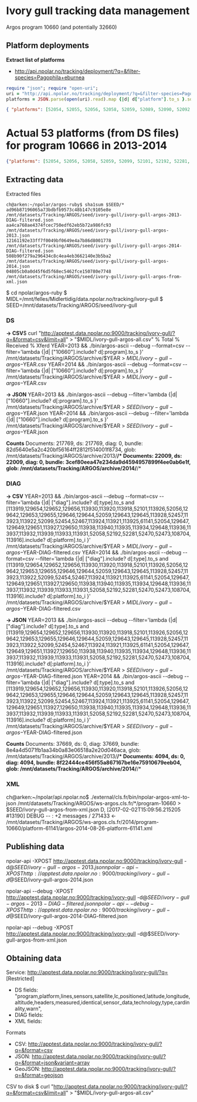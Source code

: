 # Ivory gull tracking data management

Argos program 10660 (and potentially 32660)

## Platform deployments

**Extract list of platforms**

* http://api.npolar.no/tracking/deployment/?q=&filter-species=Pagophila+eburnea

```ruby
require "json"; require "open-uri";
uri = "http://api.npolar.no/tracking/deployment/?q=&filter-species=Pagophila+eburnea&fields=platform&format=json&variant=array"
platforms = JSON.parse(open(uri).read).map {|d| d["platform"].to_s }.sort.uniq
```

```json
{ "platforms": [52054, 52055, 52056, 52058, 52059, 52089, 52090, 52092, 52099, 52101, 52178, 52179, 52182, 52183, 52188, 52190, 52192, 52281, 52284, 52453, 52454, 52457, 52467, 52470, 52473, 61132, 61133, 61134, 61135, 61138, 61139, 61140, 61141, 61143, 61144, 74878, 74879, 74880, 74881, 74882, 74883, 74884, 74885, 74886, 74887, 74888, 74889, 74890, 74891, 74892, 74893, 74894, 74895, 74896, 74897, 108702, 108703, 108704, 113916, 113917, 113918, 113919, 113920, 113921, 113922, 113923, 113924, 113925, 113926, 113927, 113928, 113929, 113930, 113931, 113932, 113933, 113934, 113935, 113936, 113937, 113938, 113939, 113940, 129642, 129643, 129644, 129645, 129646, 129652, 129653, 129654, 129655, 129656] }
```


# Actual 53 platforms (from DS files) for program 10666 in 2013-2014

```json
{"platforms": [52054, 52056, 52058, 52059, 52099, 52101, 52192, 52281, 52454, 52457, 52467, 52470, 52473, 61141, 108704, 113916, 113918, 113919, 113920, 113921, 113922, 113923, 113924, 113925, 113926, 113927, 113928, 113930, 113931, 113932, 113933, 113934, 113935, 113936, 113937, 113938, 113939, 113940, 129642, 129643, 129644, 129645, 129646, 129647, 129648, 129649, 129650, 129651, 129652, 129653, 129654, 129655, 129656] }
```

## Extracting data

Extracted files
```
ch@arken:~/npolar/argos-ruby$ sha1sum $SEED/*
ad96b87196065a73bdbfb9573c48b147c9105e8e  /mnt/datasets/Tracking/ARGOS/seed/ivory-gull/ivory-gull-argos-2013-DIAG-filtered.json
aa4ca768ae4374fcec750edf62eb5b72a986fc93  /mnt/datasets/Tracking/ARGOS/seed/ivory-gull/ivory-gull-argos-2013.json
12161192e33ff7f0049bf0649e4a7b86d8001778  /mnt/datasets/Tracking/ARGOS/seed/ivory-gull/ivory-gull-argos-2014-DIAG-filtered.json
508b90f279a296434c8c4ea4eb3662140e3b5ba2  /mnt/datasets/Tracking/ARGOS/seed/ivory-gull/ivory-gull-argos-2014.json
04805cb0a0d45f6d5f68ec5462fce150780e7748  /mnt/datasets/Tracking/ARGOS/seed/ivory-gull/ivory-gull-argos-from-xml.json
```

$ cd npolar/argos-ruby
$ MIDL=/mnt/felles/Midlertidig/data.npolar.no/tracking/ivory-gull
$ SEED=/mnt/datasets/Tracking/ARGOS/seed/ivory-gull

### DS

**-> CSV**$ curl "http://apptest.data.npolar.no:9000/tracking/ivory-gull/?q=&format=csv&limit=all" > "$MIDL/ivory-gull-argos-all.csv"
  % Total    % Received % Xferd
YEAR=2013 && ./bin/argos-ascii --debug --format=csv --filter='lambda {|d| ["10660"].include? d[:program].to_s }' /mnt/datasets/Tracking/ARGOS/archive/$YEAR > $MIDL/ivory-gull-argos-$YEAR.csv
YEAR=2014 && ./bin/argos-ascii --debug --format=csv --filter='lambda {|d| ["10660"].include? d[:program].to_s }' /mnt/datasets/Tracking/ARGOS/archive/$YEAR > $MIDL/ivory-gull-argos-$YEAR.csv

**-> JSON**
YEAR=2013 && ./bin/argos-ascii --debug --filter='lambda {|d| ["10660"].include? d[:program].to_s }' /mnt/datasets/Tracking/ARGOS/archive/$YEAR > $SEED/ivory-gull-argos-$YEAR.json
YEAR=2014 && ./bin/argos-ascii --debug --filter='lambda {|d| ["10660"].include? d[:program].to_s }' /mnt/datasets/Tracking/ARGOS/archive/$YEAR > $SEED/ivory-gull-argos-$YEAR.json

**Counts**
Documents: 217769, ds: 217769, diag: 0, bundle: 82d5640e5a2c420bf56164ff2812f514001f8734, glob: /mnt/datasets/Tracking/ARGOS/archive/2013/**/*
Documents: 22009, ds: 22009, diag: 0, bundle: 3cef80eea47e234da9d4594957899f4ee0ab6e1f, glob: /mnt/datasets/Tracking/ARGOS/archive/2014/**/*

### DIAG
**-> CSV**
YEAR=2013 && ./bin/argos-ascii --debug --format=csv --filter='lambda {|d| ["diag"].include? d[:type].to_s and [113919,129654,129652,129656,113930,113920,113918,52101,113926,52056,129642,129653,129655,129646,129644,52059,129643,129645,113928,52457,113923,113922,52099,52454,52467,113924,113921,113925,61141,52054,129647,129649,129651,113927,129650,113938,113940,113935,113934,129648,113936,113937,113932,113939,113933,113931,52058,52192,52281,52470,52473,108704,113916].include? d[:platform].to_i }' /mnt/datasets/Tracking/ARGOS/archive/$YEAR > $MIDL/ivory-gull-argos-$YEAR-DIAG-filtered.csv
YEAR=2014 && ./bin/argos-ascii --debug --format=csv --filter='lambda {|d| ["diag"].include? d[:type].to_s and [113919,129654,129652,129656,113930,113920,113918,52101,113926,52056,129642,129653,129655,129646,129644,52059,129643,129645,113928,52457,113923,113922,52099,52454,52467,113924,113921,113925,61141,52054,129647,129649,129651,113927,129650,113938,113940,113935,113934,129648,113936,113937,113932,113939,113933,113931,52058,52192,52281,52470,52473,108704,113916].include? d[:platform].to_i }' /mnt/datasets/Tracking/ARGOS/archive/$YEAR > $MIDL/ivory-gull-argos-$YEAR-DIAG-filtered.csv

**-> JSON**
YEAR=2013 && ./bin/argos-ascii --debug --filter='lambda {|d| ["diag"].include? d[:type].to_s and [113919,129654,129652,129656,113930,113920,113918,52101,113926,52056,129642,129653,129655,129646,129644,52059,129643,129645,113928,52457,113923,113922,52099,52454,52467,113924,113921,113925,61141,52054,129647,129649,129651,113927,129650,113938,113940,113935,113934,129648,113936,113937,113932,113939,113933,113931,52058,52192,52281,52470,52473,108704,113916].include? d[:platform].to_i }' /mnt/datasets/Tracking/ARGOS/archive/$YEAR > $SEED/ivory-gull-argos-$YEAR-DIAG-filtered.json
YEAR=2014 && ./bin/argos-ascii --debug --filter='lambda {|d| ["diag"].include? d[:type].to_s and [113919,129654,129652,129656,113930,113920,113918,52101,113926,52056,129642,129653,129655,129646,129644,52059,129643,129645,113928,52457,113923,113922,52099,52454,52467,113924,113921,113925,61141,52054,129647,129649,129651,113927,129650,113938,113940,113935,113934,129648,113936,113937,113932,113939,113933,113931,52058,52192,52281,52470,52473,108704,113916].include? d[:platform].to_i }' /mnt/datasets/Tracking/ARGOS/archive/$YEAR > $SEED/ivory-gull-argos-$YEAR-DIAG-filtered.json

**Counts**
Documents: 37669, ds: 0, diag: 37669, bundle: 8e4a4d5071fb1aa34b0a83e06518a2e20d046aca, glob: /mnt/datasets/Tracking/ARGOS/archive/2013/**/*
Documents: 4094, ds: 0, diag: 4094, bundle: 8f22444ce456f55a867167be16e75910679eeb04, glob: /mnt/datasets/Tracking/ARGOS/archive/2014/**/*


### XML
ch@arken:~/npolar/api.npolar.no$ ./external/cls.fr/bin/npolar-argos-xml-to-json /mnt/datasets/Tracking/ARGOS/ws-argos.cls.fr/*/program-10660 > $SEED/ivory-gull-argos-from-xml.json
D, [2017-02-02T15:09:56.215205 #13190] DEBUG -- : +2 messages / 271433  <- /mnt/datasets/Tracking/ARGOS/ws-argos.cls.fr/2014/program-10660/platform-61141/argos-2014-08-26-platform-61141.xml

## Publishing data

npolar-api -XPOST http://apptest.data.npolar.no:9000/tracking/ivory-gull -d@$SEED/ivory-gull-argos-2013.json
npolar-api -XPOST http://apptest.data.npolar.no:9000/tracking/ivory-gull -d@$SEED/ivory-gull-argos-2014.json

npolar-api --debug -XPOST http://apptest.data.npolar.no:9000/tracking/ivory-gull -d@$SEED/ivory-gull-argos-2013-DIAG-filtered.json
npolar-api --debug -XPOST http://apptest.data.npolar.no:9000/tracking/ivory-gull -d@$SEED/ivory-gull-argos-2014-DIAG-filtered.json

npolar-api --debug -XPOST http://apptest.data.npolar.no:9000/tracking/ivory-gull -d@$SEED/ivory-gull-argos-from-xml.json

## Obtaining data

Service: http://apptest.data.npolar.no:9000/tracking/ivory-gull/?q= [Restricted]

* DS fields: "program,platform,lines,sensors,satellite,lc,positioned,latitude,longitude,altitude,headers,measured,identical,sensor_data,technology,type,cardinality,warn",
* DIAG fields:
* XML fields:

Formats
* CSV: http://apptest.data.npolar.no:9000/tracking/ivory-gull/?q=&format=csv
* JSON: http://apptest.data.npolar.no:9000/tracking/ivory-gull/?q=&format=json&variant=array
* GeoJSON: http://apptest.data.npolar.no:9000/tracking/ivory-gull/?q=&format=geojson

CSV to disk
$ curl "http://apptest.data.npolar.no:9000/tracking/ivory-gull/?q=&format=csv&limit=all" > "$MIDL/ivory-gull-argos-all.csv"